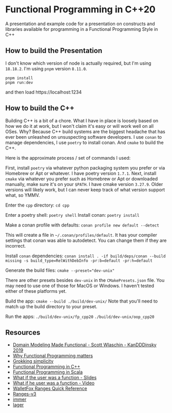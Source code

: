 # Functional Programming in C++20
A presentation and example code for a presentation on constructs and libraries available for programming in a Functional Programming Style in C++


## How to build the Presentation
I don't know which version of node is actually required, but I'm using `18.18.2`.  I'm using `pnpm` version `8.11.0`.
```
pnpm install
pnpm run:dev
```
and then load https://localhost:1234

## How to build the C++
Building C++ is a bit of a chore. What I have in place is loosely based on how we do it at work, but I won't claim it's easy or will work well on all OSes. Why? Because C++ build systems are the biggest headache that has ever been unleashed on unsuspecting software developers. I use `conan` to manage dependencies, I use `poetry` to install conan. And `cmake` to build the C++.

Here is the approximate process / set of commands I used:

First, install `poetry` via whatever python packaging system you prefer or via Homebrew or Apt or whatever. I have poetry version `1.7.1`.
Next, install `cmake` via whatever you prefer such as Homebrew or Apt or downloaded manually, make sure it's on your `$PATH`. I have cmake version `3.27.9`. Older versions will likely work, but I can never keep track of what version support what, so YMMV.

Enter the `cpp` directory:
`cd cpp`

Enter a poetry shell:
`poetry shell`
Install conan:
`poetry install`

Make a conan profile with defaults:
`conan profile new default --detect`

This will create a file in `~/.conan/profiles/default`. It has your compiler settings that conan was able to autodetect. You can change them if they are incorrect.

Install `conan` dependencies:
`conan install . -if build/deps/conan --build missing -s build_type=RelWithDebInfo -pr:b=default -pr:h=default`

Generate the build files:
`cmake --preset="dev-unix"`

There are other presets besides `dev-unix` in the `CMakePresets.json` file. You may need to use one of those for MacOS or Windows. I haven't tested either of these platforms yet.

Build the app:
`cmake --build ./build/dev-unix/`
Note that you'll need to match up the build directory to your preset.

Run the apps:
`./build/dev-unix/fp_cpp20`
`./build/dev-unix/oop_cpp20`


## Resources
- [Domain Modeling Made Functional - Scott Wlaschin - KanDDDinsky 2019](https://www.youtube.com/watch?v=2JB1_e5wZmU)
- [Why Functional Programming matters](https://www.cse.chalmers.se/~rjmh/Papers/whyfp.pdf)
- [Grokking simplicity](https://www.manning.com/books/grokking-simplicity)
- [Functional Programming in C++](https://www.manning.com/books/functional-programming-in-c-plus-plus)
- [Functional Programming in Scala](https://www.manning.com/books/functional-programming-in-scala)
- [What if the user was a function - Slides](https://speakerdeck.com/staltz/what-if-the-user-was-a-function)
- [What if he user was a function - Video](https://youtu.be/1zj7M1LnJV4?feature=shared)
- [WalletFox Ranges Quick Reference](https://www.walletfox.com/course/quickref_range_v3.php)
- [Ranges-v3](https://github.com/ericniebler/range-v3)
- [immer](https://github.com/arximboldi/immer)
- [lager](https://github.com/arximboldi/lager)
